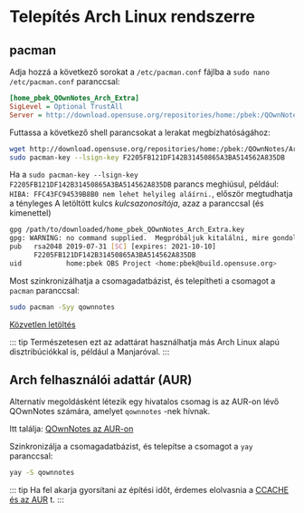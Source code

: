 # Telepítés Arch Linux rendszerre

## pacman

Adja hozzá a következő sorokat a `/etc/pacman.conf` fájlba a `sudo nano /etc/pacman.conf` paranccsal:

```ini
[home_pbek_QOwnNotes_Arch_Extra]
SigLevel = Optional TrustAll
Server = http://download.opensuse.org/repositories/home:/pbek:/QOwnNotes/Arch_Extra/$arch
```

Futtassa a következő shell parancsokat a lerakat megbízhatóságához:

```bash
wget http://download.opensuse.org/repositories/home:/pbek:/QOwnNotes/Arch_Extra/x86_64/home_pbek_QOwnNotes_Arch_Extra.key -O - | sudo pacman-key --add -
sudo pacman-key --lsign-key F2205FB121DF142B31450865A3BA514562A835DB
```

Ha a `sudo pacman-key --lsign-key F2205FB121DF142B31450865A3BA514562A835DB` parancs meghiúsul, például: `HIBA: FFC43FC94539B8B0 nem lehet helyileg aláírni.`, először megtudhatja a tényleges A letöltött kulcs *kulcsazonosítója*, azaz a paranccsal (és kimenettel)

```bash
gpg /path/to/downloaded/home_pbek_QOwnNotes_Arch_Extra.key
gpg: WARNING: no command supplied.  Megpróbáljuk kitalálni, mire gondol ...
pub   rsa2048 2019-07-31 [SC] [expires: 2021-10-10]
      F2205FB121DF142B31450865A3BA514562A835DB
uid           home:pbek OBS Project <home:pbek@build.opensuse.org>
```

Most szinkronizálhatja a csomagadatbázist, és telepítheti a csomagot a `pacman` paranccsal:

```bash
sudo pacman -Syy qownnotes
```

[Közvetlen letöltés](https://build.opensuse.org/package/binaries/home:pbek:QOwnNotes/desktop/Arch_Extra)

::: tip Természetesen ezt az adattárat használhatja más Arch Linux alapú disztribúciókkal is, például a Manjaróval. :::

## Arch felhasználói adattár (AUR)

Alternatív megoldásként létezik egy hivatalos csomag is az AUR-on lévő QOwnNotes számára, amelyet `qownnotes` -nek hívnak.

Itt találja: [QOwnNotes az AUR-on](https://aur.archlinux.org/packages/qownnotes)

Szinkronizálja a csomagadatbázist, és telepítse a csomagot a `yay` paranccsal:

```bash
yay -S qownnotes
```

::: tip Ha fel akarja gyorsítani az építési időt, érdemes elolvasnia a [CCACHE és az AUR](https://www.reddit.com/r/archlinux/comments/6vez44/a_small_tip_if_you_compile_from_aur/) t. :::
